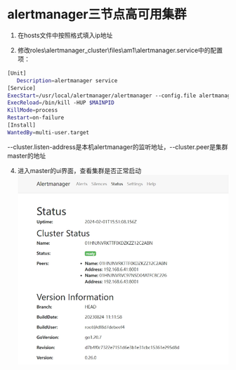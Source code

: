 # alertmanager三节点高可用集群

1. 在hosts文件中按照格式填入ip地址

2. 修改roles\alertmanager_cluster\files\am1\alertmanager.service中的配置项：

```bash
[Unit]
   Description=alertmanager service
[Service]
ExecStart=/usr/local/alertmanager/alertmanager --config.file alertmanager.yml --cluster.listen-address 192.168.6.42:8001 --cluster.peer 192.168.6.41:8001
ExecReload=/bin/kill -HUP $MAINPID
KillMode=process
Restart=on-failure
[Install]
WantedBy=multi-user.target
```

--cluster.listen-address是本机alertmanager的监听地址，--cluster.peer是集群master的地址

4. 进入master的ui界面，查看集群是否正常启动
![](images/20240201235610.png)

